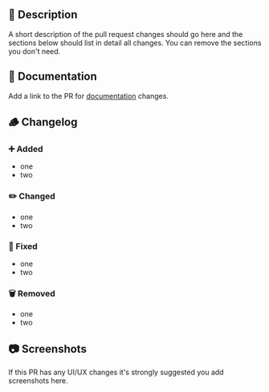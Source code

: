 ## 📃 Description

A short description of the pull request changes should go here and the sections below should list in detail all changes. You can remove the sections you don't need.

## 📖 Documentation

Add a link to the PR for [documentation](https://github.com/nak-ventures/serversentry-docs) changes.

## 🪵 Changelog

### ➕ Added

- one
- two

### ✏️ Changed

- one
- two

### 🔧 Fixed

- one
- two

### 🗑️ Removed

- one
- two

## 📷 Screenshots

If this PR has any UI/UX changes it's strongly suggested you add screenshots here.
